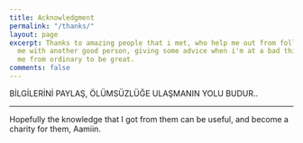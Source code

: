 ```yaml
---
title: Acknowledgment
permalink: "/thanks/"
layout: page
excerpt: Thanks to amazing people that i met, who help me out from follishness, connecting
  me with another good person, giving some advice when i'm at a bad things, pulling
  me from ordinary to be great.
comments: false
---
```


BİLGİLERİNİ PAYLAŞ, ÖLÜMSÜZLÜĞE ULAŞMANIN YOLU BUDUR..

<hr>

Hopefully the knowledge that I got from them can be useful, and become a charity for them, Aamiin.
